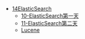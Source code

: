 - [14ElasticSearch](./docs/_sidebar.md)
  - [10-ElasticSearch第一天](./docs/14_Elasticsearch/10-ElasticSearch第一天.md)
  - [11-ElasticSearch第二天](./docs/14_Elasticsearch/11-ElasticSearch第二天.md)
  - [Lucene](./docs/14_Elasticsearch/Lucene.md)

